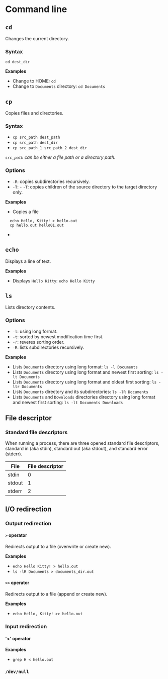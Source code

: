 # Command line
## `cd`
Changes the current directory.
### Syntax
`cd dest_dir`

**Examples**
- Change to HOME: `cd`
- Change to `Documents` directory: `cd Documents`
## `cp`
Copies files and directories.
### Syntax
- `cp src_path dest_path`
- `cp src_path dest_dir`
- `cp src_path_1 src_path_2 dest_dir`

*`src_path` can be either a file path or a directory path.*
### Options
- `-R`: copies subdirectories recursively.
- `-T`: - `-T`: copies children of the source directory to the target directory only.

**Examples**
- Copies a file 
```shell
  echo Hello, Kitty! > hello.out
  cp hello.out hello01.out
 ```
- 
## `echo`
Displays a line of text.

**Examples**
- Displays `Hello Kitty`: `echo Hello Kitty`
## `ls`
Lists directory contents.
### Options
- `-l`: using long format.
- `-t`: sorted by newest modification time first.
- `-r`: reveres sorting order.
- `-R`: lists subdirectories recursively.

**Examples**
- Lists `Documents` directory using long format: `ls -l Documents`
- Lists `Documents` directory using long format and newest first sorting: `ls -lt Documents`
- Lists `Documents` directory using long format and oldest first sorting: `ls -ltr Documents`
- Lists `Documents` directory and its subdirectories: `ls -lR Documents`
- Lists `Documents` and `Downloads` directories directory using long format and newest first sorting: `ls -lt Documents Downloads`
## File descriptor
### Standard file descriptors
When running a process, there are three opened standard file descriptors, standard in (aka stdin), standard out (aka stdout), and standard error (stderr).

| File   | File descriptor |
|--------|-----------------|
| stdin  | 0               |
| stdout | 1               |
| stderr | 2               |

## I/O redirection
### Output redirection
#### `>` operator
Redirects output to a file (overwrite or create new).

**Examples**
- `echo Hello Kitty! > hello.out`
- `ls -lR Documents > documents_dir.out`
#### `>>` operator
Redirects output to a file (append or create new).

**Examples**
- `echo Hello, Kitty! >> hello.out`
### Input redirection
#### '<' operator
**Examples**
- `grep H < hello.out`
### `/dev/null`